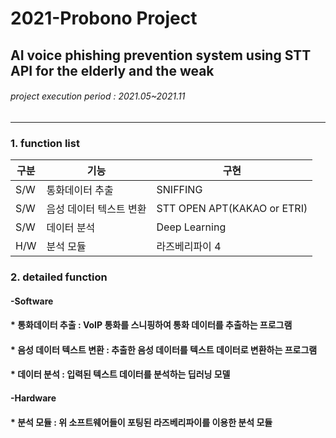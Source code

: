 # 2021-Probono Project

## **AI voice phishing prevention system using STT API for the elderly and the weak**

###### project execution period : 2021.05~2021.11
-----------------------
### 1. function list
|구분|기능|구현|
|------|---|---|
|S/W|통화데이터 추출|SNIFFING|
|S/W|음성 데이터 텍스트 변환|STT OPEN APT(KAKAO or ETRI)|
|S/W|데이터 분석|Deep Learning|
|H/W|분석 모듈|라즈베리파이 4|

### 2. detailed function
#### **-Software**
#### * 통화데이터 추출 : VoIP 통화를 스니핑하여 통화 데이터를 추출하는 프로그램
#### * 음성 데이터 텍스트 변환 : 추출한 음성 데이터를 텍스트 데이터로 변환하는 프로그램
#### * 데이터 분석 : 입력된 텍스트 데이터를 분석하는 딥러닝 모델

#### **-Hardware**
#### * 분석 모듈 : 위 소프트웨어들이 포팅된 라즈베리파이를 이용한 분석 모듈
